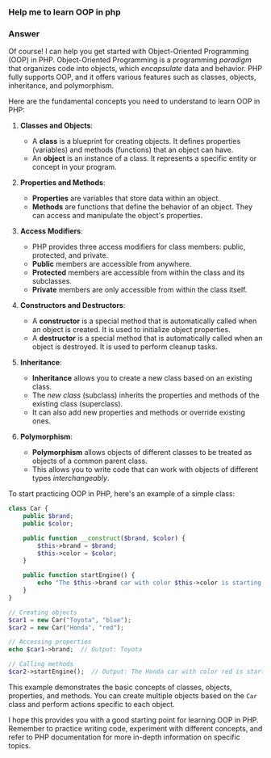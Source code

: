 ### Help me to learn OOP in php

### Answer
Of course! I can help you get started with Object-Oriented Programming (OOP) in PHP. Object-Oriented Programming is a programming *paradigm* that organizes code into objects, which *encapsulate* data and behavior. PHP fully supports OOP, and it offers various features such as classes, objects, inheritance, and polymorphism.

Here are the fundamental concepts you need to understand to learn OOP in PHP:

1. **Classes and Objects**:
   - A **class** is a blueprint for creating objects. It defines properties (variables) and methods (functions) that an object can have.
   - An **object** is an instance of a class. It represents a specific entity or concept in your program.

2. **Properties and Methods**:
   - **Properties** are variables that store data within an object.
   - **Methods** are functions that define the behavior of an object. They can access and manipulate the object's properties.

3. **Access Modifiers**:
   - PHP provides three access modifiers for class members: public, protected, and private.
   - **Public** members are accessible from anywhere.
   - **Protected** members are accessible from within the class and its subclasses.
   - **Private** members are only accessible from within the class itself.

4. **Constructors and Destructors**:
   - A **constructor** is a special method that is automatically called when an object is created. It is used to initialize object properties.
   - A **destructor** is a special method that is automatically called when an object is destroyed. It is used to perform cleanup tasks.

5. **Inheritance**:
   - **Inheritance** allows you to create a new class based on an existing class.
   - The *new class* (subclass) inherits the properties and methods of the existing class (superclass).
   - It can also add new properties and methods or override existing ones.

6. **Polymorphism**:
   - **Polymorphism** allows objects of different classes to be treated as objects of a common parent class.
   - This allows you to write code that can work with objects of different types *interchangeably*.

To start practicing OOP in PHP, here's an example of a simple class:

```php
class Car {
    public $brand;
    public $color;

    public function __construct($brand, $color) {
        $this->brand = $brand;
        $this->color = $color;
    }

    public function startEngine() {
        echo "The $this->brand car with color $this->color is starting the engine.";
    }
}

// Creating objects
$car1 = new Car("Toyota", "blue");
$car2 = new Car("Honda", "red");

// Accessing properties
echo $car1->brand;  // Output: Toyota

// Calling methods
$car2->startEngine();  // Output: The Honda car with color red is starting the engine.
```
This example demonstrates the basic concepts of classes, objects, properties, and methods. You can create multiple objects based on the `Car` class and perform actions specific to each object.

I hope this provides you with a good starting point for learning OOP in PHP. Remember to practice writing code, experiment with different concepts, and refer to PHP documentation for more in-depth information on specific topics.